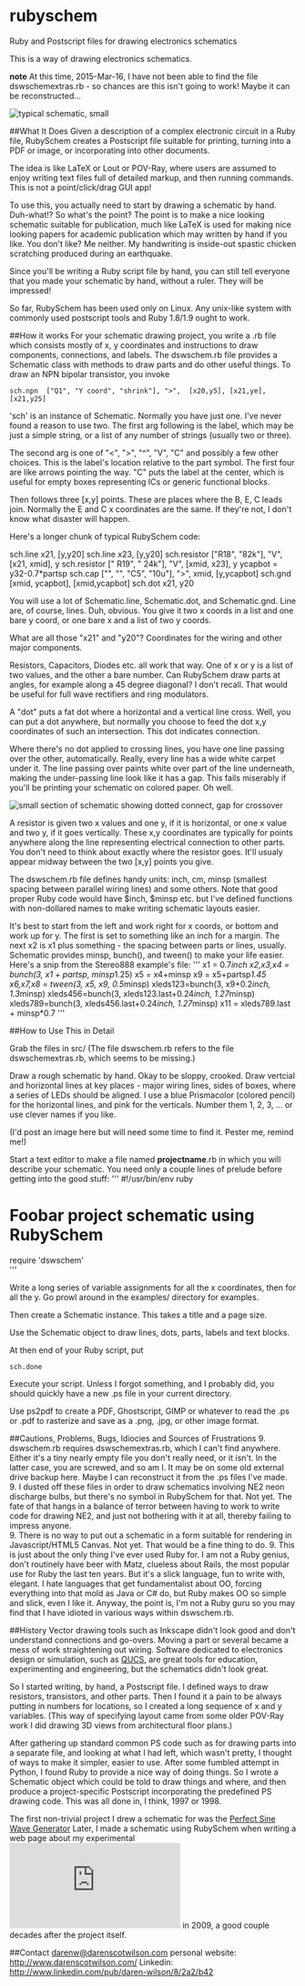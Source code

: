 # rubyschem
Ruby and Postscript files for drawing electronics schematics

This is a way of drawing electronics schematics.

**note** At this time, 2015-Mar-16, I have not been able to find the file dswschemextras.rb - so chances are this isn't going to work!  Maybe it can be reconstructed...

![typical schematic, small](examples/stereo888/stereo888small.jpg)

##What It Does
Given a description of a complex electronic circuit in a Ruby file, RubySchem creates a Postscript file suitable for printing, turning into a PDF or image, or incorporating into other documents.   

The idea is like LaTeX or Lout or POV-Ray, where users are assumed to enjoy writing text files full of detailed markup, and then running commands.   This is not a point/click/drag GUI app!  

To use this, you actually need to start by drawing a schematic by hand.  Duh-what!?  So what's the point?  The point is to make a nice looking schematic suitable for publication, much like LaTeX is used for making nice looking papers for academic publication which may written by hand if you like. You don't like?   Me neither. My handwriting is inside-out spastic chicken scratching produced during an earthquake.  

Since you'll be writing a Ruby script file by hand, you can still tell everyone that you made your schematic by hand, without a ruler.  They will be impressed!  

So far, RubySchem has been used only on Linux.  Any unix-like system with commonly used postscript tools and Ruby 1.8/1.9 ought to work. 


##How it works
For your schematic drawing project, you write a .rb file which consists mostly of x, y coordinates and instructions to draw components, connections, and labels.   The dswschem.rb file provides a Schematic class with methods to draw parts and do other useful things.  To draw an NPN bipolar transistor, you invoke 

    sch.npn  ["Q1", "Y coord", "shrink"], ">",  [x20,y5], [x21,ye], [x21,y25]  

'sch' is an instance of Schematic.  Normally you have just one. I've never found a reason to use two.  The first arg following is the label, which may be just a simple string, or a list of any number of strings (usually two or three).

The second arg is one of "<", ">", "^", "V", "C" and possibly a few other choices.  This is the label's location relative to the part symbol.  The first four are like arrows pointing the way.   "C" puts the label at the center, which is useful for empty boxes representing ICs or generic functional blocks.

Then follows three [x,y] points.  These are places where the B, E, C leads join.  Normally the E and C x coordinates are the same.  If they're not, I don't know what disaster will happen.  

    
Here's a longer chunk of typical RubySchem code:


   sch.line x21, [y,y20]
   sch.line x23, [y,y20]
   sch.resistor ["R18", "82k"], "V", [x21, xmid],  y
   sch.resistor ["    R19", "    24k"],  "V", [xmid, x23],  y
   ycapbot = y32-0.7*partsp
   sch.cap ["", "", "C5", "10u"], ">", xmid, [y,ycapbot]
   sch.gnd [xmid, ycapbot], [xmid,ycapbot]
   sch.dot x21, y20


You will use a lot of Schematic.line, Schematic.dot, and Schematic.gnd.   Line are, of course, lines. Duh, obvious.  You give it two x coords in a list and one bare y coord, or one bare x and a list of two y coords.

What are all those "x21" and "y20"?  Coordinates for the wiring and other major components.

Resistors, Capacitors, Diodes etc. all work that way.  One of x or y is a list of two values, and the other a bare number.   Can RubySchem draw parts at angles, for example along a 45 degree diagonal?  I don't recall.  That would be useful for full wave rectifiers and ring modulators.

A "dot" puts a fat dot where a horizontal and a vertical line cross. Well, you can put a dot anywhere, but normally you choose to feed the dot x,y coordinates of such an intersection. This dot indicates connection.

Where there's no dot applied to crossing lines, you have one line passing over the other, automatically.  Really, every line has a wide white carpet under it.  The line passing over paints white over part of the line underneath, making the under-passing line look like it has a gap.  This fails miserably if you'll be printing your schematic on colored paper. Oh well.

![small section of schematic showing dotted connect, gap for crossover](dotgap.png)


A resistor is given two x values and one y, if it is horizontal, or one x value and two y, if it goes vertically.   These x,y coordinates are typically for points anywhere along the line representing electrical connection to other parts.  You don't need to think about exactly where the resistor goes.  It'll usualy appear midway between the two [x,y] points you give.

The dswschem.rb file defines handy units:  inch, cm, minsp (smallest spacing between parallel wiring lines) and some others.   Note that good proper Ruby code would have $inch, $minsp etc. but I've defined functions with non-dollared names to make writing schematic layouts easier.

It's best to start from the left and work right for x coords, or bottom and work up for y.  The first is set to something like an inch for a margin.  The next x2 is x1 plus something - the spacing between parts or lines, usually. Schematic provides minsp, bunch(), and tween() to make your life easier.  Here's a snip from the Stereo888 example's file:
'''
x1 =  0.7*inch
x2,x3,x4 = bunch(3, x1 + partsp, minsp*1.25)
x5 = x4+minsp
x9 = x5+partsp*1.45
x6,x7,x8 = tween(3, x5, x9, 0.5*minsp)
xleds123=bunch(3, x9+0.2*inch, 1.3*minsp)
xleds456=bunch(3, xleds123.last+0.24*inch, 1.27*minsp)
xleds789=bunch(3, xleds456.last+0.24*inch, 1.27*minsp)
x11 = xleds789.last + minsp*0.7
'''


##How to Use This in Detail

Grab the files in src/
(The file dswschem.rb refers to the file dswschemextras.rb, which seems to be missing.)

Draw a rough schematic by hand.  Okay to be sloppy, crooked.   Draw vertcial and horizontal lines at key places - major wiring lines, sides of boxes, where a series of LEDs should be aligned.   I use a blue Prismacolor (colored pencil) for the horizontal lines, and pink for the verticals.  Number them 1, 2, 3, ... or use clever names if you like.

(I'd post an image here but will need some time to find it. Pester me, remind me!)

Start a text editor to make a file named __projectname__.rb in which you will describe your schematic.   You need only a couple lines of prelude before getting into the good stuff:
'''
#!/usr/bin/env  ruby  
# Foobar project schematic using RubySchem
require 'dswschem'  
'''

Write a long series of variable assignments for all the x coordinates, then for all the y.
Go prowl around in the examples/ directory for examples.

Then create a Schematic instance.  This takes a title and a page size.  

Use the Schematic object to draw lines, dots, parts, labels and text blocks. 

At then end of your Ruby script, put

    sch.done
    
Execute your script.  Unless I forgot something, and I probably did, you should quickly have a new .ps file in your current directory.   

Use ps2pdf to create a PDF, Ghostscript, GIMP or whatever to read the .ps or .pdf to rasterize and save as a .png, .jpg, or other image format.



##Cautions, Problems, Bugs, Idiocies and Sources of Frustrations
9. dswschem.rb requires dswschemextras.rb, which I can't find anywhere.  Either it's a tiny nearly empty file you don't really need, or it isn't.  In the latter case, you are screwed, and so am I.   It may be on some old external drive backup here.  Maybe I can reconstruct it from the .ps files I've made.
9. I dusted off these files in order to draw schematics involving NE2 neon discharge bulbs, but there's no symbol in RubySchem for that. Not yet.  The fate of that hangs in a balance of terror between having to work to write code for drawing NE2, and just not bothering with it at all, thereby failing to impress anyone.  
9. There is no way to put out a schematic in a form suitable for rendering in Javascript/HTML5 Canvas.  Not yet.  That would be a fine thing to do.
9. This is just about the only thing I've ever used Ruby for.  I am not a Ruby genius, don't routinely have beer with Matz, clueless about Rails, the most popular use for Ruby the last ten years.   But it's a slick language, fun to write with, elegant.  I hate languages that get fundamentalist about OO, forcing everything into that mold as Java or C# do, but Ruby makes OO so simple and slick, even I like it.   Anyway, the point is, I'm not a Ruby guru so you may find that I have idioted in various ways within dswschem.rb.


##History
Vector drawing tools such as Inkscape didn't look good and don't understand connections and go-overs.  Moving a part or several became a mess of work straightening out wiring.  Software dedicated to electronics design or simulation, such as [QUCS](http://qucs.sourceforge.net/), are great tools for education, experimenting and engineering, but the schematics didn't look great.  

So I started writing, by hand, a Postscript file.  I defined ways to draw resistors, transistors, and other parts. Then I found it a pain to be always putting in numbers for locations, so I created a long sequence of x and y variables. (This way of specifying layout came from some older POV-Ray work I did drawing 3D views from architectural floor plans.)   

After gathering up standard common PS code such as for drawing parts into a separate file, and looking at what I had left, which wasn't pretty, I thought of ways to make it simpler, easier to use.   After some fumbled attempt in Python, I found Ruby to provide a nice way of doing things.   So I wrote a Schematic object which could be told to draw things and where, and then produce a project-specific Postscript incorporating the predefined PS drawing code.   This was all done in, I think, 1997 or 1998.

The first non-trivial project I drew a schematic for was the [Perfect Sine Wave Generator](http://www.darenscotwilson.com/spec/sine/sine.html)   Later, I made a schematic using RubySchem when writing a web page about my experimental ![Stereoscopic 3D Display](http://www.darenscotwilson.com/spec/stereo888/stereo888.html) in 2009, a good couple decades after the project itself.


##Contact
darenw@darenscotwilson.com
personal website: http://www.darenscotwilson.com/
Linkedin: http://www.linkedin.com/pub/daren-wilson/8/2a2/b42 
